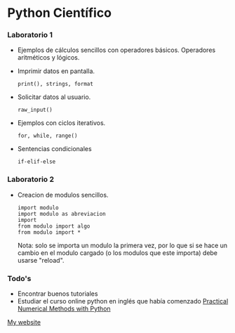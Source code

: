 # Python Científico


### Laboratorio 1
* Ejemplos de cálculos sencillos con operadores básicos. Operadores aritméticos y lógicos.
* Imprimir datos en pantalla.

    ```
    print(), strings, format
    ```

* Solicitar datos al usuario.
 
    ```
    raw_input()
    ```

* Ejemplos con ciclos iterativos.

    ```
    for, while, range()
    ```
  
* Sentencias condicionales

    ```
    if-elif-else
    ```
### Laboratorio 2
* Creacion de modulos sencillos.

    ```
    import modulo
    import modulo as abreviacion
    import
    from modulo import algo
    from modulo import *
    ```

    Nota: solo se importa un modulo la primera vez, por lo que si
          se hace un cambio en el modulo cargado (o los modulos que este
	  importa) debe usarse "reload". 


### Todo's
* Encontrar buenos tutoriales
* Estudiar el curso online python en inglés que había comenzado [Practical Numerical Methods with Python](http://openedx.seas.gwu.edu/courses/GW/MAE6286/2014_fall/about)


[My website](http://www.udec.cl/~ramirorebolledo)
